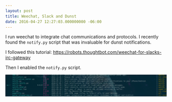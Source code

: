 ```yaml
---
layout: post
title: Weechat, Slack and Dunst
date: 2016-04-27 12:27:03.000000000 -06:00
---
```

I run weechat to integrate chat communications and protocols. I recently found the `notify.py` script that was invaluable for dunst notifications.

I followed this tutorial:
https://robots.thoughtbot.com/weechat-for-slacks-irc-gateway

Then I enabled the `notify.py` script.

![](/content/images/2016/04/2016-04-27_12-30-35.png)

